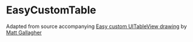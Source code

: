 # EasyCustomTable

Adapted from source accompanying [Easy custom UITableView drawing](http://www.cocoawithlove.com/2009/04/easy-custom-uitableview-drawing.html) by [Matt Gallagher](https://www.blogger.com/profile/12617910364694969282)

